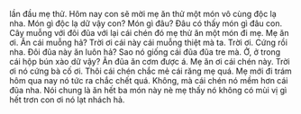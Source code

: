 lần đầu mẹ thử. Hôm nay con sẽ mời mẹ ăn thử một món vô cùng độc lạ nha. Món gì độc lạ dữ vậy con? Món gì đâu? Đâu có thấy món gì đâu con. Cây muỗng với đôi đũa với lại cái chén đó mẹ thử ăn một món đi mẹ. Mẹ ăn ơi. Ăn cái muỗng hả? Trời ơi cái này cái muỗng thiệt mà ta. Trời ơi. Cứng rồi nha. Đôi đũa này ăn luôn hả? Sao nó giống cái đũa đũa tre mà. Ở, ở trong cái hộp bún xào dữ vậy? Ăn đũa ăn cơm được á. Mẹ ăn ơi cái chén này. Trời ơi nó cứng bà cố ơi. Thôi cái chén chắc mẻ cái răng mẹ quá. Mẹ mới đi trám hôm qua nay nó tức ra chắc chết quá. Không, mà cái chén nó mềm hơn cái đũa nha. Nói chung là ăn hết ba món này nè mẹ thấy nó không có mùi vị gì hết trơn con ơi nó lạt nhách hả.
